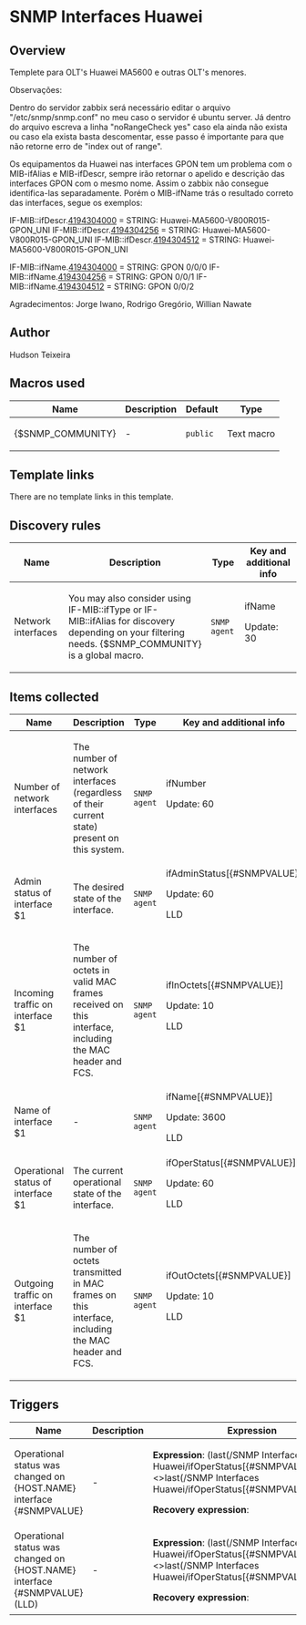 # SNMP Interfaces Huawei

## Overview

Templete para OLT's Huawei MA5600 e outras OLT's menores.


Observações: 


Dentro do servidor zabbix será necessário editar o arquivo "/etc/snmp/snmp.conf" no meu caso o servidor é ubuntu server. Já dentro do arquivo escreva a linha "noRangeCheck yes" caso ela ainda não exista ou caso ela exista basta descomentar, esse passo é importante para que não retorne erro de "index out of range".


Os equipamentos da Huawei nas interfaces GPON tem um problema com o MIB-ifAlias e MIB-ifDescr, sempre irão retornar o apelido e descrição das interfaces GPON com o mesmo nome. Assim o zabbix não consegue identifica-las separadamente. Porém o MIB-ifName trás o resultado correto das interfaces, segue os exemplos:

 

IF-MIB::ifDescr.[4194304000](tel:(419)%20430-4000) = STRING: Huawei-MA5600-V800R015-GPON\_UNI
IF-MIB::ifDescr.[4194304256](tel:(419)%20430-4256) = STRING: Huawei-MA5600-V800R015-GPON\_UNI
IF-MIB::ifDescr.[4194304512](tel:(419)%20430-4512) = STRING: Huawei-MA5600-V800R015-GPON\_UNI
 
 


IF-MIB::ifName.[4194304000](tel:(419)%20430-4000) = STRING: GPON 0/0/0
IF-MIB::ifName.[4194304256](tel:(419)%20430-4256) = STRING: GPON 0/0/1
IF-MIB::ifName.[4194304512](tel:(419)%20430-4512) = STRING: GPON 0/0/2
 
Agradecimentos: Jorge Iwano, Rodrigo Gregório, Willian Nawate



## Author

Hudson Teixeira

## Macros used

|Name|Description|Default|Type|
|----|-----------|-------|----|
|{$SNMP_COMMUNITY}|<p>-</p>|`public`|Text macro|


## Template links

There are no template links in this template.

## Discovery rules

|Name|Description|Type|Key and additional info|
|----|-----------|----|----|
|Network interfaces|<p>You may also consider using IF-MIB::ifType or IF-MIB::ifAlias for discovery depending on your filtering needs. {$SNMP_COMMUNITY} is a global macro.</p>|`SNMP agent`|ifName<p>Update: 30</p>|


## Items collected

|Name|Description|Type|Key and additional info|
|----|-----------|----|----|
|Number of network interfaces|<p>The number of network interfaces (regardless of their current state) present on this system.</p>|`SNMP agent`|ifNumber<p>Update: 60</p>|
|Admin status of interface $1|<p>The desired state of the interface.</p>|`SNMP agent`|ifAdminStatus[{#SNMPVALUE}]<p>Update: 60</p><p>LLD</p>|
|Incoming traffic on interface $1|<p>The number of octets in valid MAC frames received on this interface, including the MAC header and FCS.</p>|`SNMP agent`|ifInOctets[{#SNMPVALUE}]<p>Update: 10</p><p>LLD</p>|
|Name of interface $1|<p>-</p>|`SNMP agent`|ifName[{#SNMPVALUE}]<p>Update: 3600</p><p>LLD</p>|
|Operational status of interface $1|<p>The current operational state of the interface.</p>|`SNMP agent`|ifOperStatus[{#SNMPVALUE}]<p>Update: 60</p><p>LLD</p>|
|Outgoing traffic on interface $1|<p>The number of octets transmitted in MAC frames on this interface, including the MAC header and FCS.</p>|`SNMP agent`|ifOutOctets[{#SNMPVALUE}]<p>Update: 10</p><p>LLD</p>|


## Triggers

|Name|Description|Expression|Priority|
|----|-----------|----------|--------|
|Operational status was changed on {HOST.NAME} interface {#SNMPVALUE}|<p>-</p>|<p>**Expression**: (last(/SNMP Interfaces Huawei/ifOperStatus[{#SNMPVALUE}],#1)<>last(/SNMP Interfaces Huawei/ifOperStatus[{#SNMPVALUE}],#2))=1</p><p>**Recovery expression**: </p>|information|
|Operational status was changed on {HOST.NAME} interface {#SNMPVALUE} (LLD)|<p>-</p>|<p>**Expression**: (last(/SNMP Interfaces Huawei/ifOperStatus[{#SNMPVALUE}],#1)<>last(/SNMP Interfaces Huawei/ifOperStatus[{#SNMPVALUE}],#2))=1</p><p>**Recovery expression**: </p>|information|
